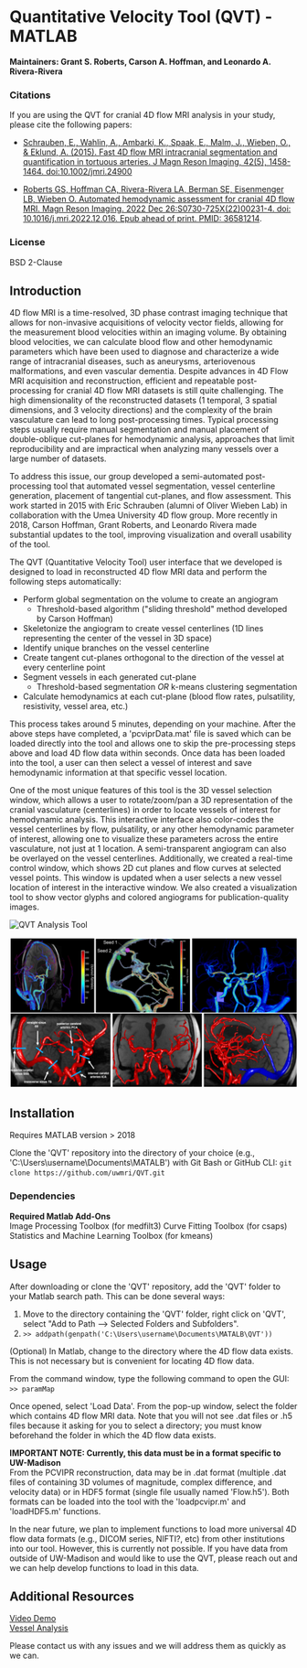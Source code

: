 Quantitative Velocity Tool (QVT) - MATLAB
=========

**Maintainers: Grant S. Roberts, Carson A. Hoffman, and Leonardo A. Rivera-Rivera**


### Citations ### 
If you are using the QVT for cranial 4D flow MRI analysis in your study, please cite the following papers:

- [Schrauben, E., Wahlin, A., Ambarki, K., Spaak, E., Malm, J., Wieben, O., & Eklund, A. (2015). Fast 4D flow MRI intracranial segmentation and quantification in tortuous arteries. J Magn Reson Imaging, 42(5), 1458-1464. doi:10.1002/jmri.24900](https://pubmed.ncbi.nlm.nih.gov/25847621/)

- [Roberts GS, Hoffman CA, Rivera-Rivera LA, Berman SE, Eisenmenger LB, Wieben O. Automated hemodynamic assessment for cranial 4D flow MRI. Magn Reson Imaging. 2022 Dec 26:S0730-725X(22)00231-4. doi: 10.1016/j.mri.2022.12.016. Epub ahead of print. PMID: 36581214](https://pubmed.ncbi.nlm.nih.gov/36581214/).

### License ###
BSD 2-Clause

## Introduction ##
4D flow MRI is a time-resolved, 3D phase contrast imaging technique that allows for non-invasive acquisitions of velocity vector fields, allowing for the measurement blood velocities within an imaging volume. By obtaining blood velocities, we can calculate blood flow and other hemodynamic parameters which have been used to diagnose and characterize a wide range of intracranial diseases, such as aneurysms, arteriovenous malformations, and even vascular dementia. Despite advances in 4D Flow MRI acquisition and reconstruction, efficient and repeatable post-processing for cranial 4D flow MRI datasets is still quite challenging. The high dimensionality of the reconstructed datasets (1 temporal, 3 spatial dimensions, and 3 velocity directions) and the complexity of the brain vasculature can lead to long post-processing times. Typical processing steps usually require manual segmentation and manual placement of double-oblique cut-planes for hemodynamic analysis, approaches that limit reproducibility and are impractical when analyzing many vessels over a large number of datasets. 

To address this issue, our group developed a semi-automated post-processing tool that automated vessel segmentation, vessel centerline generation, placement of tangential cut-planes, and flow assessment. This work started in 2015 with Eric Schrauben (alumni of Oliver Wieben Lab) in collaboration with the Umea University 4D flow group. More recently in 2018, Carson Hoffman, Grant Roberts, and Leonardo Rivera made substantial updates to the tool, improving visualization and overall usability of the tool. 

The QVT (Quantitative Velocity Tool) user interface that we developed is designed to load in reconstructed 4D flow MRI data and perform the following steps automatically:

* Perform global segmentation on the volume to create an angiogram
    * Threshold-based algorithm ("sliding threshold" method developed by Carson Hoffman)
* Skeletonize the angiogram to create vessel centerlines (1D lines representing the center of the vessel in 3D space)
* Identify unique branches on the vessel centerline
* Create tangent cut-planes orthogonal to the direction of the vessel at every centerline point
* Segment vessels in each generated cut-plane
    * Threshold-based segmentation *OR* k-means clustering segmentation 
* Calculate hemodynamics at each cut-plane (blood flow rates, pulsatility, resistivity, vessel area, etc.)

This process takes around 5 minutes, depending on your machine. After the above steps have completed, a 'pcviprData.mat' file is saved which can be loaded directly into the tool and allows one to skip the pre-processing steps above and load 4D flow data within seconds. Once data has been loaded into the tool, a user can then select a vessel of interest and save hemodynamic information at that specific vessel location. 

One of the most unique features of this tool is the 3D vessel selection window, which allows a user to rotate/zoom/pan a 3D representation of the cranial vasculature (centerlines) in order to locate vessels of interest for hemodynamic analysis. This interactive interface also color-codes the vessel centerlines by flow, pulsatility, or any other hemodynamic parameter of interest, allowing one to visualize these parameters across the entire vasculature, not just at 1 location. A semi-transparent angiogram can also be overlayed on the vessel centerlines. Additionally, we created a real-time control window, which shows 2D cut planes and flow curves at selected vessel points. This window is updated when a user selects a new vessel location of interest in the interactive window. We also created a visualization tool to show vector glyphs and colored angiograms for publication-quality images.

![QVT Analysis Tool](files/QVT_3_qvt.gif)

![QVT Visualization Tool](files/QVT_4_viz.PNG)

## Installation ##
Requires MATLAB version > 2018

Clone the 'QVT' repository into the directory of your choice (e.g., 'C:\Users\username\Documents\MATALB') with Git Bash or GitHub CLI:
`git clone https://github.com/uwmri/QVT.git`

### Dependencies ###
**Required Matlab Add-Ons** \
Image Processing Toolbox (for medfilt3)
Curve Fitting Toolbox (for csaps) \
Statistics and Machine Learning Toolbox (for kmeans)


## Usage ##
After downloading or clone the 'QVT' repository, add the 'QVT' folder to your Matlab search path. This can be done several ways:
1. Move to the directory containing the 'QVT' folder, right click on 'QVT', select "Add to Path --> Selected Folders and Subfolders". 
2. `>> addpath(genpath('C:\Users\username\Documents\MATALB\QVT'))`

(Optional) In Matlab, change to the directory where the 4D flow data exists. This is not necessary but is convenient for locating 4D flow data.

From the command window, type the following command to open the GUI:
`>> paramMap`

Once opened, select 'Load Data'. From the pop-up window, select the folder which contains 4D flow MRI data. Note that you will not see .dat files or .h5 files because it asking for you to select a directory; you must know beforehand the folder in which the 4D flow data exists.

**IMPORTANT NOTE: Currently, this data must be in a format specific to UW-Madison** \
From the PCVIPR reconstruction, data may be in .dat format (multiple .dat files of containing 3D volumes of magnitude, complex difference, and velocity data) or in HDF5 format (single file usually named 'Flow.h5'). Both formats can be loaded into the tool with the 'loadpcvipr.m' and 'loadHDF5.m' functions. 

In the near future, we plan to implement functions to load more universal 4D flow data formats (e.g., DICOM series, NIFTI?, etc) from other institutions into our tool. However, this is currently not possible. If you have data from outside of UW-Madison and would like to use the QVT, please reach out and we can help develop functions to load in this data.


## Additional Resources ##

[Video Demo](https://mediaspace.wisc.edu/media/t/1_1qs6bhfe) \
[Vessel Analysis](https://mediaspace.wisc.edu/media/QVT%20-%20Vessel%20Analysis%20in%20Example%20Case/1_jfkjufnw)

Please contact us with any issues and we will address them as quickly as we can.
